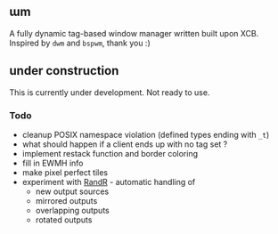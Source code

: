 ɯm
--

A fully dynamic tag-based window manager written built upon XCB.
Inspired by `dwm` and `bspwm`, thank you :)

under construction
------------------

This is currently under development. Not ready to use.

### Todo

 * cleanup POSIX namespace violation (defined types ending with `_t`)
 * what should happen if a client ends up with no tag set ?
 * implement restack function and border coloring
 * fill in EWMH info
 * make pixel perfect tiles
 * experiment with [RandR][randr] - automatic handling of
   - new output sources
   - mirrored outputs
   - overlapping outputs
   - rotated outputs

  [randr]: http://cgit.freedesktop.org/xorg/proto/randrproto/tree/randrproto.txt

